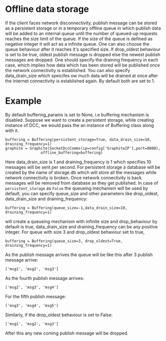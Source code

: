 # Offline data storage
If the client faces network disconnectivity, publish message can be stored as a persistent storage or in a temporary offline queue in which publish data will be added to an internal queue until the number of queued-up requests reaches the size limit of the queue. If the size of the queue is defined as negative integer it will act as a infinite queue. One can also choose the queue behaviour after it reaches it's specified size. If drop_oldest behaviour is set to be true, oldest publish message is dropped else the newest publish messages are dropped. One should specify the draining frequency in each case, which implies how data which has been stored will be published once the network connectivity is established. 
You can also specify data_drain_size which speicifes ow much data will be drained at once after the internet connectivity is established again. By default both are set to 1.

# Example
By default buffering_params is set to None, i.e buffering mechanism is disabled.
Suppose we want to create a persistent storage, while creating instance of DCC, we would pass the an instance of Buffering class along with it. 

```
buffering = Buffering(persistent_storage=True, data_drain_size=10, draining_frequency=1)
graphite = Graphite(SocketDccComms(ip=config['GraphiteIP'],port=8080), 
                offline_buffering=buffering)
```
Here data_drain_size is 1 and draining_frequency is 1 which specifies 10 messages will be sent per second.
For persistent storage a database will be created by the name of storage.db which will store all the messages while network connectivity is broken. 
Once network connectivity is back messages will be removed from database as they get published.
In case of ```persistent_storage``` as ```False``` the queueing mechanism will be used by default, you can specify queue_size and other parameters like drop_oldest, data_drain_size and draining_frequency: 
```
buffering = Buffering(queue_size=-1,data_drain_size=10, draining_frequency=1)
```
will create a queueing mechanism with infinite size and drop_behaviour by default is true, data_drain_size and draining_frequency can be any positive integer.
For queue with size 3 and drop_oldest behaviour set to true, 
```
buffering = Buffering(queue_size=3, drop_oldest=True, draining_frequency=1)
```
As the publish message arrives the queue will be like this after 3 publish message arrive:
```
['msg1', 'msg2', 'msg3']
```
As the fourth publish message arrives:
```
['msg2', 'msg3', 'msg4']
```
For the fifth publish message:
```
['msg3', 'msg4', 'msg5']
```
Similarly, if the drop_oldest behaviour is set to False:
```
['msg1', 'msg2', 'msg3']
```
After this any new coming publish message will be dropped.
